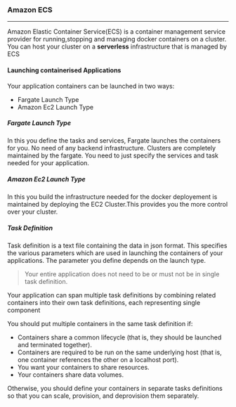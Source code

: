 ### Amazon ECS

-------

Amazon Elastic Container Service(ECS) is a container management service provider for running,stopping and managing docker containers on a cluster. You can host your cluster on a **serverless** infrastructure that is managed by ECS

#### Launching containerised Applications

Your application containers can be launched in two ways:

- Fargate Launch Type
- Amazon Ec2 Launch Type

##### Fargate Launch Type

In this you define the tasks and services, Fargate launches the containers for you. No need of any backend infrastructure.
Clusters are completely maintained by the fargate. You need to just specify the services and task needed for your application.

##### Amazon Ec2 Launch Type

In this you build the infrastructure needed for the docker deployement is maintained by deploying the EC2 Cluster.This provides you the more control over your cluster.

##### Task Definition

Task definition is a text file containing the data in json format. This specifies the various parameters which are used in launching the containers of your applications. The parameter you define depends on the launch type.

> Your entire application does not need to be or must not be in single task definition. 

Your application can span multiple task definitions by combining related containers into their own task definitions, each representing single component

You should put multiple containers in the same task definition if:

- Containers share a common lifecycle (that is, they should be launched and terminated together).
- Containers are required to be run on the same underlying host (that is, one container references the other on a localhost port).
- You want your containers to share resources.
- Your containers share data volumes.

Otherwise, you should define your containers in separate tasks definitions so that you can scale, provision, and deprovision them separately.
